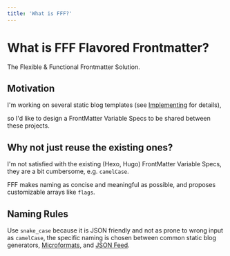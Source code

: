 ```yaml
---
title: 'What is FFF?'
---
```


# What is FFF Flavored Frontmatter?

The Flexible & Functional Frontmatter Solution.

## Motivation

I'm working on several static blog templates (see [Implementing](/intro/implementing) for details),

so I'd like to design a FrontMatter Variable Specs to be shared between these projects.

## Why not just reuse the existing ones?

I'm not satisfied with the existing (Hexo, Hugo) FrontMatter Variable Specs, they are a bit cumbersome, e.g. `camelCase`.

FFF makes naming as concise and meaningful as possible, and proposes customizable arrays like `flags`.

## Naming Rules

Use `snake_case` because it is JSON friendly and not as prone to wrong input as `camelCase`, the specific naming is chosen between common static blog generators, [Microformats](https://microformats.org/wiki/microformats2), and [JSON Feed](https://www.jsonfeed.org/version/1.1/).